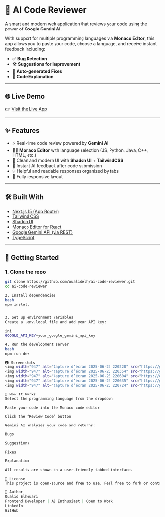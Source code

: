 # 🧠 AI Code Reviewer

A smart and modern web application that reviews your code using the power of **Google Gemini AI**.

With support for multiple programming languages via **Monaco Editor**, this app allows you to paste your code, choose a language, and receive instant feedback including:

- ✅ **Bug Detection**
- 🛠️ **Suggestions for Improvement**
- 🔧 **Auto-generated Fixes**
- 📖 **Code Explanation**

---

## 🌐 Live Demo

👉 [Visit the Live App](https://ai-code-reviewer-ashen-mu.vercel.app/)

---

## ✨ Features

- ⚡ Real-time code review powered by **Gemini AI**
- 🧑‍💻 **Monaco Editor** with language selection (JS, Python, Java, C++, HTML, etc.)
- 🎨 Clean and modern UI with **Shadcn UI** + **TailwindCSS**
- 🔄 Instant AI feedback after code submission
- 💡 Helpful and readable responses organized by tabs
- 📱 Fully responsive layout

---

## 🛠️ Built With

- [Next.js 15 (App Router)](https://nextjs.org)
- [Tailwind CSS](https://tailwindcss.com)
- [Shadcn UI](https://ui.shadcn.com)
- [Monaco Editor for React](https://github.com/suren-atoyan/monaco-react)
- [Google Gemini API (via REST)](https://ai.google.dev/)
- [TypeScript](https://www.typescriptlang.org)

---

## 🚀 Getting Started

### 1. Clone the repo

```bash
git clone https://github.com/oualidelh/ai-code-reviewer.git
cd ai-code-reviewer

2. Install dependencies
bash
npm install


3. Set up environment variables
Create a .env.local file and add your API key:

ini
GOOGLE_API_KEY=your_google_gemini_api_key

4. Run the development server
bash
npm run dev

📷 Screenshots
<img width="947" alt="Capture d’écran 2025-06-23 220228" src="https://github.com/user-attachments/assets/419366b3-d652-4a70-bfff-134d42fd2c28" />
<img width="947" alt="Capture d’écran 2025-06-23 220354" src="https://github.com/user-attachments/assets/69af20b2-03c7-4660-bbcf-886da95d7109" />
<img width="947" alt="Capture d’écran 2025-06-23 220604" src="https://github.com/user-attachments/assets/656b84c3-9e14-40be-8a02-104f49002b65" />
<img width="947" alt="Capture d’écran 2025-06-23 220635" src="https://github.com/user-attachments/assets/bbb2079a-7fe8-48cd-8055-db4d53add69d" />
<img width="947" alt="Capture d’écran 2025-06-23 220724" src="https://github.com/user-attachments/assets/0c40507b-a667-44a5-bdf8-de958b21375e" />

🧠 How It Works
Select the programming language from the dropdown

Paste your code into the Monaco code editor

Click the “Review Code” button

Gemini AI analyzes your code and returns:

Bugs

Suggestions

Fixes

Explanation

All results are shown in a user-friendly tabbed interface.

📄 License
This project is open-source and free to use. Feel free to fork or contribute!

🙌 Author
Oualid Elhouari
Frontend Developer | AI Enthusiast | Open to Work
LinkedIn
GitHub


